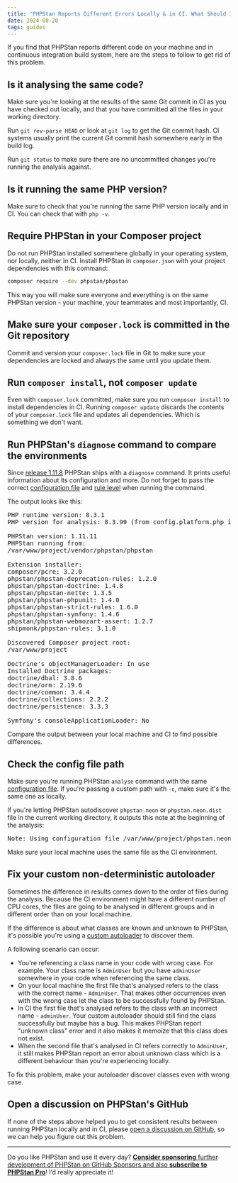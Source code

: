 ```yaml
---
title: "PHPStan Reports Different Errors Locally & in CI. What Should I Do?"
date: 2024-08-20
tags: guides
---
```


If you find that PHPStan reports different code on your machine and in continuous integration build system, here are the steps to follow to get rid of this problem.

Is it analysing the same code?
------------------

Make sure you're looking at the results of the same Git commit in CI as you have checked out locally, and that you have committed all the files in your working directory.

Run `git rev-parse HEAD` or look at `git log` to get the Git commit hash. CI systems usually print the current Git commit hash somewhere early in the build log.

Run `git status` to make sure there are no uncommitted changes you're running the analysis against.

Is it running the same PHP version?
------------------

Make sure to check that you're running the same PHP version locally and in CI. You can check that with `php -v`.


Require PHPStan in your Composer project
------------------

Do not run PHPStan installed somewhere globally in your operating system, nor locally, neither in CI. Install PHPStan in `composer.json` with your project dependencies with this command:

```bash
composer require --dev phpstan/phpstan
```

This way you will make sure everyone and everything is on the same PHPStan version - your machine, your teammates and most importantly, CI.

Make sure your `composer.lock` is committed in the Git repository
------------------

Commit and version your `composer.lock` file in Git to make sure your dependencies are locked and always the same until you update them.


Run `composer install`, not `composer update`
------------------

Even with `composer.lock` committed, make sure you run `composer install` to install dependencies in CI. Running `composer update` discards the contents of your `composer.lock` file and updates all dependencies. Which is something we don't want.


Run PHPStan's `diagnose` command to compare the environments
------------------

Since [release 1.11.8](https://github.com/phpstan/phpstan/releases/tag/1.11.8) PHPStan ships with a `diagnose` command. It prints useful information about its configuration and more. Do not forget to pass the correct [configuration file](/config-reference) and [rule level](/user-guide/rule-levels) when running the command.

The output looks like this:

<pre class="font-mono text-sm">
<span class="text-green-500">PHP runtime version:</span> 8.3.1
<span class="text-green-500">PHP version for analysis:</span> 8.3.99 (from config.platform.php in composer.json)

<span class="text-green-500">PHPStan version:</span> 1.11.11
<span class="text-green-500">PHPStan running from:</span>
/var/www/project/vendor/phpstan/phpstan

<span class="text-green-500">Extension installer:</span>
composer/pcre: 3.2.0
phpstan/phpstan-deprecation-rules: 1.2.0
phpstan/phpstan-doctrine: 1.4.8
phpstan/phpstan-nette: 1.3.5
phpstan/phpstan-phpunit: 1.4.0
phpstan/phpstan-strict-rules: 1.6.0
phpstan/phpstan-symfony: 1.4.6
phpstan/phpstan-webmozart-assert: 1.2.7
shipmonk/phpstan-rules: 3.1.0

<span class="text-green-500">Discovered Composer project root:</span>
/var/www/project

<span class="text-green-500">Doctrine's objectManagerLoader:</span> In use
Installed Doctrine packages:
doctrine/dbal: 3.8.6
doctrine/orm: 2.19.6
doctrine/common: 3.4.4
doctrine/collections: 2.2.2
doctrine/persistence: 3.3.3

<span class="text-green-500">Symfony's consoleApplicationLoader:</span> No
</pre>

Compare the output between your local machine and CI to find possible differences.

Check the config file path
------------------

Make sure you're running PHPStan `analyse` command with the same [configuration file](/config-reference). If you're passing a custom path with `-c`, make sure it's the same one as locally.

If you're letting PHPStan autodiscover `phpstan.neon` or `phpstan.neon.dist` file in the current working directory, it outputs this note at the beginning of the analysis:

<pre class="font-mono text-sm">
Note: Using configuration file /var/www/project/phpstan.neon.
</pre>

Make sure your local machine uses the same file as the CI environment.

Fix your custom non-deterministic autoloader
------------------

Sometimes the difference in results comes down to the order of files during the analysis. Because the CI environment might have a different number of CPU cores, the files are going to be analysed in different groups and in different order than on your local machine.

If the difference is about what classes are known and unknown to PHPStan, it's possible you're using a [custom autoloader](/user-guide/discovering-symbols#custom-autoloader) to discover them.

A following scenario can occur:

* You're referencing a class name in your code with wrong case. For example. Your class name is `AdminUser` but you have `adminUser` somewhere in your code when referencing the same class.
* On your local machine the first file that's analysed refers to the class with the correct name - `AdminUser`. That makes other occurrences even with the wrong case let the class to be successfully found by PHPStan.
* In CI the first file that's analysed refers to the class with an incorrect name - `adminUser`. Your custom autoloader should still find the class successfully but maybe has a bug. This makes PHPStan report "unknown class" error and it also makes it memoize that this class does not exist.
* When the second file that's analysed in CI refers correctly to `AdminUser`, it still makes PHPStan report an error about unknown class which is a different behaviour than you're experiencing locally.

To fix this problem, make your autoloader discover classes even with wrong case.

Open a discussion on PHPStan's GitHub
------------------

If none of the steps above helped you to get consistent results between running PHPStan locally and in CI, please [open a discussion on GitHub,](https://github.com/phpstan/phpstan/discussions/new?category=support) so we can help you figure out this problem.


---

Do you like PHPStan and use it every day? [**Consider sponsoring** further development of PHPStan on GitHub Sponsors and also **subscribe to PHPStan Pro**](/sponsor)! I’d really appreciate it!

